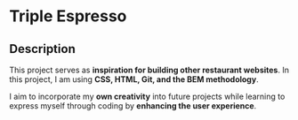 # Triple Espresso  

##  Description  
This project serves as **inspiration for building other restaurant websites**. In this project, I am using **CSS, HTML, Git, and the BEM methodology**.  

I aim to incorporate my **own creativity** into future projects while learning to express myself through coding by **enhancing the user experience**.  
